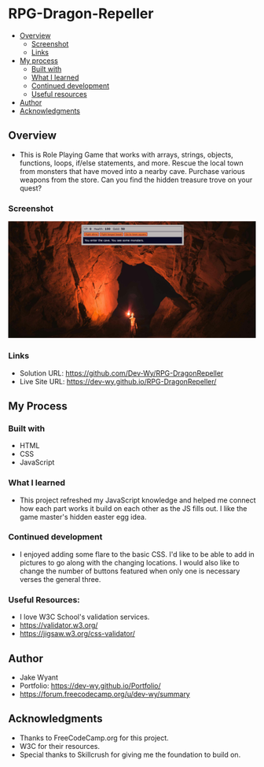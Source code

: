 # RPG-Dragon-Repeller

- [Overview](#overview)
  - [Screenshot](#screenshot)
  - [Links](#links)
- [My process](#my-process)
  - [Built with](#built-with)
  - [What I learned](#what-i-learned)
  - [Continued development](#continued-development)
  - [Useful resources](#useful-resources)
- [Author](#author)
- [Acknowledgments](#acknowledgments)

## Overview
- This is Role Playing Game that works with arrays, strings, objects, functions, loops, if/else statements, and more. Rescue the local town from monsters that have moved into a nearby cave. Purchase various weapons from the store. Can you find the hidden treasure trove on your quest?

### Screenshot
![](img/RPG.png)

### Links
- Solution URL:
 https://github.com/Dev-Wy/RPG-DragonRepeller
- Live Site URL:
 https://dev-wy.github.io/RPG-DragonRepeller/

## My Process
### Built with
- HTML
- CSS
- JavaScript

### What I learned
- This project refreshed my JavaScript knowledge and helped me connect how each part works it build on each other as the JS fills out. I like the game master's hidden easter egg idea. 

### Continued development
- I enjoyed adding some flare to the basic CSS. I'd like to be able to add in pictures to go along with the changing locations. I would also like to change the number of buttons featured when only one is necessary verses the general three.

### Useful Resources: 
- I love W3C School's validation services. 
- https://validator.w3.org/   
- https://jigsaw.w3.org/css-validator/

## Author
- Jake Wyant
- Portfolio: https://dev-wy.github.io/Portfolio/
- https://forum.freecodecamp.org/u/dev-wy/summary

## Acknowledgments
- Thanks to FreeCodeCamp.org for this project.
- W3C for their resources. 
- Special thanks to Skillcrush for giving me the foundation to build on.

